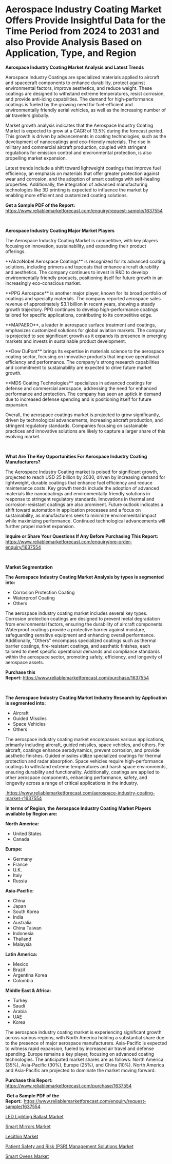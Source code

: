 <p><h1>Aerospace Industry Coating Market Offers Provide Insightful Data for the Time Period from 2024 to 2031 and also Provide Analysis Based on Application, Type, and Region</h1></p><p><strong>Aerospace Industry Coating Market Analysis and Latest Trends</strong></p>
<p><p>Aerospace Industry Coatings are specialized materials applied to aircraft and spacecraft components to enhance durability, protect against environmental factors, improve aesthetics, and reduce weight. These coatings are designed to withstand extreme temperatures, resist corrosion, and provide anti-icing capabilities. The demand for high-performance coatings is fueled by the growing need for fuel-efficient and environmentally friendly aerial vehicles, as well as the increasing number of air travelers globally.</p><p>Market growth analysis indicates that the Aerospace Industry Coating Market is expected to grow at a CAGR of 13.5% during the forecast period. This growth is driven by advancements in coating technologies, such as the development of nanocoatings and eco-friendly materials. The rise in military and commercial aircraft production, coupled with stringent regulations for emission control and environmental protection, is also propelling market expansion.</p><p>Latest trends include a shift toward lightweight coatings that improve fuel efficiency, an emphasis on materials that offer greater protection against wear and corrosion, and the adoption of smart coatings with self-healing properties. Additionally, the integration of advanced manufacturing technologies like 3D printing is expected to influence the market by enabling more efficient and customized coating solutions.</p></p>
<p><strong>Get a Sample PDF of the Report:&nbsp;</strong> <a href="https://www.reliablemarketforecast.com/enquiry/request-sample/1637554">https://www.reliablemarketforecast.com/enquiry/request-sample/1637554</a></p>
<p>&nbsp;</p>
<p><strong>Aerospace Industry Coating Major Market Players</strong></p>
<p><p>The Aerospace Industry Coating Market is competitive, with key players focusing on innovation, sustainability, and expanding their product offerings. </p><p>**AkzoNobel Aerospace Coatings** is recognized for its advanced coating solutions, including primers and topcoats that enhance aircraft durability and aesthetics. The company continues to invest in R&D to develop environmentally friendly products, positioning itself for future growth in an increasingly eco-conscious market.</p><p>**PPG Aerospace** is another major player, known for its broad portfolio of coatings and specialty materials. The company reported aerospace sales revenue of approximately $3.1 billion in recent years, showing a steady growth trajectory. PPG continues to develop high-performance coatings tailored for specific applications, contributing to its competitive edge.</p><p>**MAPAERO**, a leader in aerospace surface treatment and coatings, emphasizes customized solutions for global aviation markets. The company is projected to see significant growth as it expands its presence in emerging markets and invests in sustainable product development.</p><p>**Dow DuPont** brings its expertise in materials science to the aerospace coating sector, focusing on innovative products that improve operational efficiency and performance. The company's strong research capabilities and commitment to sustainability are expected to drive future market growth.</p><p>**MDS Coating Technologies** specializes in advanced coatings for defense and commercial aerospace, addressing the need for enhanced performance and protection. The company has seen an uptick in demand due to increased defense spending and is positioning itself for future expansion.</p><p>Overall, the aerospace coatings market is projected to grow significantly, driven by technological advancements, increasing aircraft production, and stringent regulatory standards. Companies focusing on sustainable practices and innovative solutions are likely to capture a larger share of this evolving market.</p></p>
<p>&nbsp;</p>
<p><strong>What Are The Key Opportunities For Aerospace Industry Coating Manufacturers?</strong></p>
<p><p>The Aerospace Industry Coating market is poised for significant growth, projected to reach USD 25 billion by 2030, driven by increasing demand for lightweight, durable coatings that enhance fuel efficiency and reduce maintenance costs. Key growth trends include the adoption of advanced materials like nanocoatings and environmentally friendly solutions in response to stringent regulatory standards. Innovations in thermal and corrosion-resistant coatings are also prominent. Future outlook indicates a shift toward automation in application processes and a focus on sustainability, as manufacturers seek to minimize environmental impact while maximizing performance. Continued technological advancements will further propel market expansion.</p></p>
<p><strong>Inquire or Share Your Questions If Any Before Purchasing This Report:</strong> <a href="https://www.reliablemarketforecast.com/enquiry/pre-order-enquiry/1637554">https://www.reliablemarketforecast.com/enquiry/pre-order-enquiry/1637554</a></p>
<p>&nbsp;</p>
<p><strong>Market Segmentation</strong></p>
<p><strong>The Aerospace Industry Coating Market Analysis by types is segmented into:</strong></p>
<p><ul><li>Corrosion Protection Coating</li><li>Waterproof Coating</li><li>Others</li></ul></p>
<p><p>The aerospace industry coating market includes several key types. Corrosion protection coatings are designed to prevent metal degradation from environmental factors, ensuring the durability of aircraft components. Waterproof coatings provide a protective barrier against moisture, safeguarding sensitive equipment and enhancing overall performance. Additionally, "Others" encompass specialized coatings such as thermal barrier coatings, fire-resistant coatings, and aesthetic finishes, each tailored to meet specific operational demands and compliance standards within the aerospace sector, promoting safety, efficiency, and longevity of aerospace assets.</p></p>
<p><strong>Purchase this Report:&nbsp;</strong><a href="https://www.reliablemarketforecast.com/purchase/1637554">https://www.reliablemarketforecast.com/purchase/1637554</a></p>
<p>&nbsp;</p>
<p><strong>The Aerospace Industry Coating Market Industry Research by Application is segmented into:</strong></p>
<p><ul><li>Aircraft</li><li>Guided Missiles</li><li>Space Vehicles</li><li>Others</li></ul></p>
<p><p>The aerospace industry coating market encompasses various applications, primarily including aircraft, guided missiles, space vehicles, and others. For aircraft, coatings enhance aerodynamics, prevent corrosion, and provide aesthetic finishes. Guided missiles utilize specialized coatings for thermal protection and radar absorption. Space vehicles require high-performance coatings to withstand extreme temperatures and harsh space environments, ensuring durability and functionality. Additionally, coatings are applied to other aerospace components, enhancing performance, safety, and longevity across a range of critical applications in the industry.</p></p>
<p><a href="https://www.reliablemarketforecast.com/aerospace-industry-coating-market-r1637554">&nbsp;https://www.reliablemarketforecast.com/aerospace-industry-coating-market-r1637554</a></p>
<p><strong>In terms of Region, the Aerospace Industry Coating Market Players available by Region are:</strong></p>
<p>
    <p> <strong> North America: </strong>
        <ul>
            <li>United States</li>
            <li>Canada</li>
        </ul>
        </p> 
    <p> <strong> Europe: </strong>
        <ul>
            <li>Germany</li>
            <li>France</li>
            <li>U.K.</li>
            <li>Italy</li>
            <li>Russia</li>
        </ul>
        </p> 
    <p> <strong> Asia-Pacific: </strong>
        <ul>
            <li>China</li>
            <li>Japan</li>
            <li>South Korea</li>
            <li>India</li>
            <li>Australia</li>
            <li>China Taiwan</li>
            <li>Indonesia</li>
            <li>Thailand</li>
            <li>Malaysia</li>
        </ul>
        </p> 
    <p> <strong> Latin America: </strong>
        <ul>
            <li>Mexico</li>
            <li>Brazil</li>
            <li>Argentina Korea</li>
            <li>Colombia</li>
        </ul>
        </p> 
    <p> <strong> Middle East & Africa: </strong>
        <ul>
            <li>Turkey</li>
            <li>Saudi</li>
            <li>Arabia</li>
            <li>UAE</li>
            <li>Korea</li>
        </ul>
    </p>
    </p>
<p><p>The aerospace industry coating market is experiencing significant growth across various regions, with North America holding a substantial share due to the presence of major aerospace manufacturers. Asia-Pacific is expected to witness rapid expansion, fueled by increased air travel and defense spending. Europe remains a key player, focusing on advanced coating technologies. The anticipated market shares are as follows: North America (35%), Asia-Pacific (30%), Europe (25%), and China (10%). North America and Asia-Pacific are projected to dominate the market moving forward.</p></p>
<p><strong>Purchase this Report: </strong><a href="https://www.reliablemarketforecast.com/purchase/1637554">https://www.reliablemarketforecast.com/purchase/1637554</a></p>
<p>&nbsp;<strong>Get a Sample PDF of the Report:&nbsp;&nbsp;</strong><a href="https://www.reliablemarketforecast.com/enquiry/request-sample/1637554">https://www.reliablemarketforecast.com/enquiry/request-sample/1637554</a></p>
<p><strong></strong></p>
<p><p><a href="https://www.linkedin.com/pulse/unlocking-growth-potential-market-strategic-analysis-led-lighting-02tbf?trackingId=rAqTL3vkSJeia8ZBO%2FaeTA%3D%3D">LED Lighting Ballast Market</a></p><p><a href="https://issuu.com/reportprime-2/docs/smart-mirrors-market-size-2030.pptx_ba46703f5f2d4e">Smart Mirrors Market</a></p><p><a href="https://www.linkedin.com/pulse/lecithin-market-investigation-industry-evolution-forecast-8jece?trackingId=%2FtPGWagPS6yMnH6XWV293Q%3D%3D">Lecithin Market</a></p><p><a href="https://medium.com/@jeromeboyer654/booming-patient-safety-and-risk-psr-management-solutions-market-sector-market-analysis-and-4c24987ea72f?postPublishedType=repub">Patient Safety and Risk (PSR) Management Solutions Market</a></p><p><a href="https://issuu.com/reportprime-2/docs/smart-ovens-market-size-2030.pptx_a4bd2ff4fa8522">Smart Ovens Market</a></p></p>